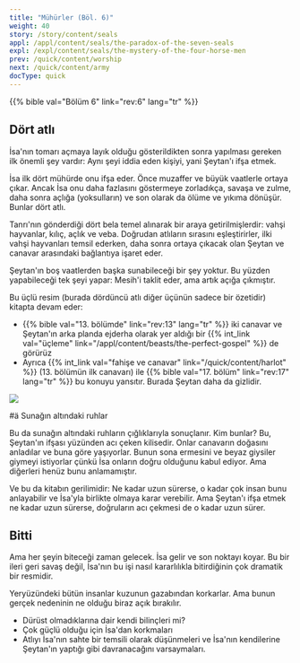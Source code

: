 ```yaml
---
title: "Mühürler (Böl. 6)"
weight: 40
story: /story/content/seals
appl: /appl/content/seals/the-paradox-of-the-seven-seals
expl: /expl/content/seals/the-mystery-of-the-four-horse-men
prev: /quick/content/worship
next: /quick/content/army
docType: quick
---
```



{{% bible val="Bölüm 6" link="rev:6" lang="tr" %}}

## Dört atlı

İsa'nın tomarı açmaya layık olduğu gösterildikten sonra yapılması gereken ilk önemli şey vardır: Aynı şeyi iddia eden kişiyi, yani Şeytan'ı ifşa etmek.

İsa ilk dört mühürde onu ifşa eder. Önce muzaffer ve büyük vaatlerle ortaya çıkar. Ancak İsa onu daha fazlasını göstermeye zorladıkça, savaşa ve zulme, daha sonra açlığa (yoksulların) ve son olarak da ölüme ve yıkıma dönüşür. Bunlar dört atlı.

Tanrı'nın gönderdiği dört bela temel alınarak bir araya getirilmişlerdir: vahşi hayvanlar, kılıç, açlık ve veba. Doğrudan atlıların sırasını eşleştirirler, ilki vahşi hayvanları temsil ederken, daha sonra ortaya çıkacak olan Şeytan ve canavar arasındaki bağlantıya işaret eder.

Şeytan'ın boş vaatlerden başka sunabileceği bir şey yoktur. Bu yüzden yapabileceği tek şeyi yapar: Mesih'i taklit eder, ama artık açığa çıkmıştır.

Bu üçlü resim (burada dördüncü atlı diğer üçünün sadece bir özetidir) kitapta devam eder:
- {{% bible val="13. bölümde" link="rev:13" lang="tr" %}} iki canavar ve Şeytan'ın arka planda ejderha olarak yer aldığı bir {{% int_link val="üçleme" link="/appl/content/beasts/the-perfect-gospel" %}} de görürüz
- Ayrıca {{% int_link val="fahişe ve canavar" link="/quick/content/harlot" %}} (13. bölümün ilk canavarı) ile {{% bible val="17. bölüm" link="rev:17" lang="tr" %}} bu konuyu yansıtır. Burada Şeytan daha da gizlidir.

![](/images/trinity_en.jpg)

#ä Sunağın altındaki ruhlar

Bu da sunağın altındaki ruhların çığlıklarıyla sonuçlanır. Kim bunlar? Bu, Şeytan'ın ifşası yüzünden acı çeken kilisedir. Onlar canavarın doğasını anladılar ve buna göre yaşıyorlar. Bunun sona ermesini ve beyaz giysiler giymeyi istiyorlar çünkü İsa onların doğru olduğunu kabul ediyor. Ama diğerleri henüz bunu anlamamıştır. 

Ve bu da kitabın gerilimidir: Ne kadar uzun sürerse, o kadar çok insan bunu anlayabilir ve İsa'yla birlikte olmaya karar verebilir. Ama Şeytan'ı ifşa etmek ne kadar uzun sürerse, doğruların acı çekmesi de o kadar uzun sürer.

## Bitti

Ama her şeyin biteceği zaman gelecek. İsa gelir ve son noktayı koyar. Bu bir ileri geri savaş değil, İsa'nın bu işi nasıl kararlılıkla bitirdiğinin çok dramatik bir resmidir.

Yeryüzündeki bütün insanlar kuzunun gazabından korkarlar. Ama bunun gerçek nedeninin ne olduğu biraz açık bırakılır.
- Dürüst olmadıklarına dair kendi bilinçleri mi?
- Çok güçlü olduğu için İsa'dan korkmaları
- Atlıyı İsa'nın sahte bir temsili olarak düşünmeleri ve İsa'nın kendilerine Şeytan'ın yaptığı gibi davranacağını varsaymaları.